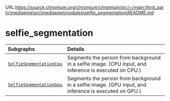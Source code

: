 URL:https://source.chromium.org/chromium/chromium/src/+/main:third_party\mediapipe\src\mediapipe\modules\selfie_segmentation\README.md
# selfie_segmentation

Subgraphs|Details
:--- | :---
[`SelfieSegmentationCpu`](https://github.com/google-ai-edge/mediapipe/tree/master/mediapipe/modules/selfie_segmentation/selfie_segmentation_cpu.pbtxt)| Segments the person from background in a selfie image. (CPU input, and inference is executed on CPU.)
[`SelfieSegmentationGpu`](https://github.com/google-ai-edge/mediapipe/tree/master/mediapipe/modules/selfie_segmentation/selfie_segmentation_gpu.pbtxt)| Segments the person from background in a selfie image. (GPU input, and inference is executed on GPU.)
